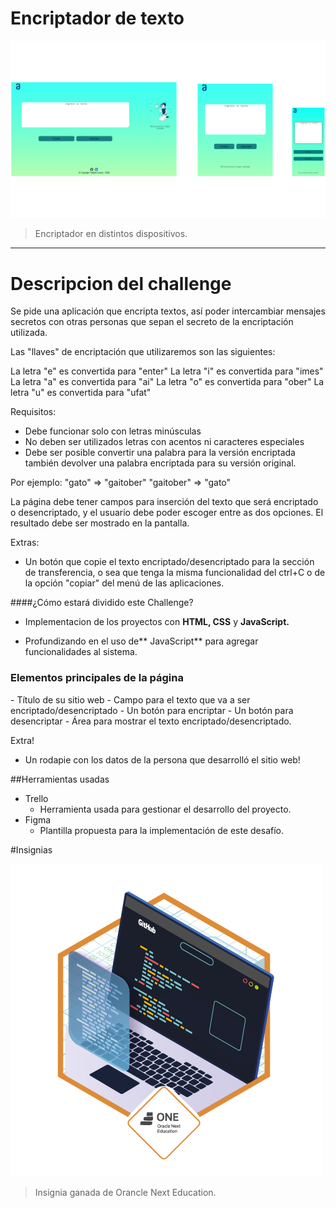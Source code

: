 #  Encriptador de texto 
![](https://github.com/lorenavtobares/Encriptador/blob/main/imagenes/httpslorenavtobares.github.ioEncriptador.png?raw=true)
> Encriptador en distintos dispositivos.


----

# Descripcion del challenge

 Se pide una aplicación que encripta textos, así poder intercambiar mensajes secretos con otras personas que sepan el secreto de la encriptación utilizada.

Las "llaves" de encriptación que utilizaremos son las siguientes:

La letra "e" es convertida para "enter"
La letra "i" es convertida para "imes"
La letra "a" es convertida para "ai"
La letra "o" es convertida para "ober"
La letra "u" es convertida para "ufat"

Requisitos:
- Debe funcionar solo con letras minúsculas
- No deben ser utilizados letras con acentos ni caracteres especiales
- Debe ser posible convertir una palabra para la versión encriptada también devolver una palabra encriptada para su versión original.

Por ejemplo:
"gato" => "gaitober"
"gaitober" => "gato"

La página debe tener campos para
inserción del texto que será encriptado o desencriptado, y el usuario debe poder escoger entre as dos opciones.
El resultado debe ser mostrado en la pantalla.

Extras:
- Un botón que copie el texto encriptado/desencriptado para la sección de transferencia, o sea que tenga la misma funcionalidad del ctrl+C o de la opción "copiar" del menú de las aplicaciones.

####¿Cómo estará dividido este Challenge?

-  Implementacion de los proyectos con **HTML, CSS** y **JavaScript.**

- Profundizando en el uso de** JavaScript** para agregar funcionalidades al sistema.




<h3> Elementos principales de la página </h3>
- Título de su sitio web
- Campo para el texto que va a ser encriptado/desencriptado
- Un botón para encriptar
- Un botón para desencriptar
- Área para mostrar el texto encriptado/desencriptado.

Extra!
- Un rodapie con los datos de la persona que desarrolló el sitio web!
     





##Herramientas usadas

- Trello
   -  Herramienta  usada para gestionar el desarrollo del proyecto.
- Figma
   - Plantilla propuesta para la implementación de este desafío.

   
#Insignias 

![](https://github.com/lorenavtobares/Encriptador/blob/main/imagenes/insignia.png?raw=true)

>Insignia ganada de Orancle Next Education.
            
